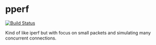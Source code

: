 # pperf

[![Build Status](https://api.cirrus-ci.com/github/johalun/pperf.svg)](https://cirrus-ci.com/github/johalun/pperf/master)

Kind of like iperf but with focus on small packets and simulating many concurrent connections.
